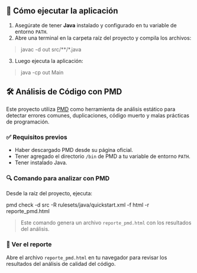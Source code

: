 ## 🚀 Cómo ejecutar la aplicación

1. Asegúrate de tener **Java** instalado y configurado en tu variable de entorno `PATH`.  
2. Abre una terminal en la carpeta raíz del proyecto y compila los archivos:

> javac -d out src/**/*.java

3. Luego ejecuta la aplicación:

> java -cp out Main


## 🛠️ Análisis de Código con PMD

Este proyecto utiliza [PMD](https://pmd.github.io/) como herramienta de análisis estático para detectar errores comunes, duplicaciones, código muerto y malas prácticas de programación.

### ✅ Requisitos previos

- Haber descargado PMD desde su página oficial.
- Tener agregado el directorio `/bin` de PMD a tu variable de entorno `PATH`.
- Tener instalado Java.

### 🔍 Comando para analizar con PMD

Desde la raíz del proyecto, ejecuta:

pmd check -d src -R rulesets/java/quickstart.xml -f html -r reporte_pmd.html

> Este comando genera un archivo `reporte_pmd.html` con los resultados del análisis.

### 📂 Ver el reporte

Abre el archivo `reporte_pmd.html` en tu navegador para revisar los resultados del análisis de calidad del código.
